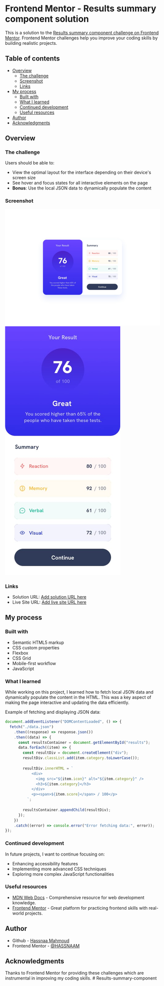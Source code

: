# Frontend Mentor - Results summary component solution

This is a solution to the [Results summary component challenge on Frontend Mentor](https://www.frontendmentor.io/challenges/results-summary-component-CE_K6s0maV). Frontend Mentor challenges help you improve your coding skills by building realistic projects.

## Table of contents

- [Overview](#overview)
  - [The challenge](#the-challenge)
  - [Screenshot](#screenshot)
  - [Links](#links)
- [My process](#my-process)
  - [Built with](#built-with)
  - [What I learned](#what-i-learned)
  - [Continued development](#continued-development)
  - [Useful resources](#useful-resources)
- [Author](#author)
- [Acknowledgments](#acknowledgments)

## Overview

### The challenge

Users should be able to:

- View the optimal layout for the interface depending on their device's screen size
- See hover and focus states for all interactive elements on the page
- **Bonus**: Use the local JSON data to dynamically populate the content

### Screenshot

![Overview Desktop](./design/desktop-design.jpg)
![Overview Mobile](./design/mobile-design.jpg)

### Links

- Solution URL: [Add solution URL here](https://your-solution-url.com)
- Live Site URL: [Add live site URL here](https://your-live-site-url.com)

## My process

### Built with

- Semantic HTML5 markup
- CSS custom properties
- Flexbox
- CSS Grid
- Mobile-first workflow
- JavaScript

### What I learned

While working on this project, I learned how to fetch local JSON data and dynamically populate the content in the HTML. This was a key aspect of making the page interactive and updating the data efficiently.

Example of fetching and displaying JSON data:

```js
document.addEventListener("DOMContentLoaded", () => {
  fetch("./data.json")
    .then((response) => response.json())
    .then((data) => {
      const resultsContainer = document.getElementById("results");
      data.forEach((item) => {
        const resultDiv = document.createElement("div");
        resultDiv.classList.add(item.category.toLowerCase());

        resultDiv.innerHTML = `
            <div>
              <img src="${item.icon}" alt="${item.category}" />
              <h3>${item.category}</h3>
            </div>
            <p><span>${item.score}</span> / 100</p>
          `;

        resultsContainer.appendChild(resultDiv);
      });
    })
    .catch((error) => console.error("Error fetching data:", error));
});
```

### Continued development

In future projects, I want to continue focusing on:

- Enhancing accessibility features
- Implementing more advanced CSS techniques
- Exploring more complex JavaScript functionalities

### Useful resources

- [MDN Web Docs](https://developer.mozilla.org/) - Comprehensive resource for web development knowledge.
- [Frontend Mentor](https://www.frontendmentor.io) - Great platform for practicing frontend skills with real-world projects.

## Author

- Github - [Hassnaa Mahmoud](https://github.com/HASSNAAM)
- Frontend Mentor - [@HASSNAAM](https://www.frontendmentor.io/profile/HASSNAAM)

## Acknowledgments

Thanks to Frontend Mentor for providing these challenges which are instrumental in improving my coding skills.
#   R e s u l t s - s u m m a r y - c o m p o n e n t 
 
 